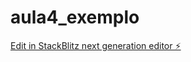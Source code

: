 # aula4_exemplo

[Edit in StackBlitz next generation editor ⚡️](https://stackblitz.com/~/github.com/RaulSouzaIesb/aula4_exemplo)
